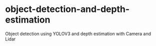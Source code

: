 # object-detection-and-depth-estimation
Object detection using YOLOV3 and depth estimation with Camera and Lidar
